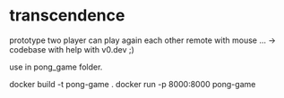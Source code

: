 # transcendence

prototype two player can play again each other remote with mouse ... -> codebase with help with v0.dev ;) 

use in pong_game folder.

docker build -t pong-game . 
docker run -p 8000:8000 pong-game
